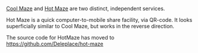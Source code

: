 [Cool Maze](https://coolmaze.io) and [Hot Maze](https://hotmaze.io) are two distinct, independent services.

Hot Maze is a quick computer-to-mobile share facility, via QR-code. It looks superficially similar to Cool Maze, but works in the reverse direction.

The source code for HotMaze has moved to https://github.com/Deleplace/hot-maze
